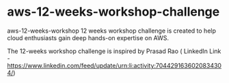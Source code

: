# aws-12-weeks-workshop-challenge
aws-12-weeks-workshop  12 weeks workshop challenge is created to help cloud enthusiasts gain deep hands-on expertise on AWS.

 The 12-weeks workshop challenge is inspired by Prasad Rao ( LinkedIn Link - https://www.linkedin.com/feed/update/urn:li:activity:7044291636020834304/)